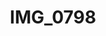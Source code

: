 ---
layout: photo
img: http://farm9.staticflickr.com/8056/8131333624_587425269f_b.jpg
rewriteUrl: http://www.flickr.com/photos/oliverjash/8131333624
resrc: true
title: IMG_0798
---